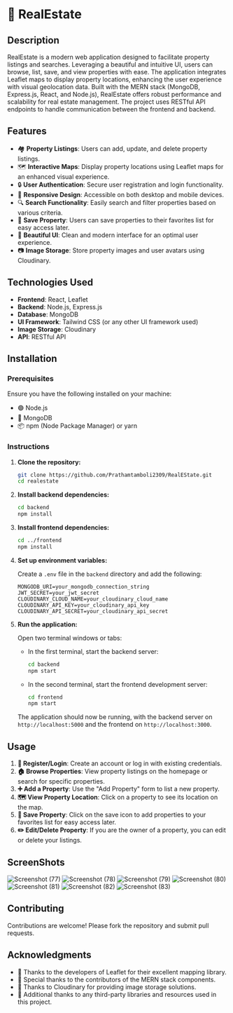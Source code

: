 # 🏡 RealEstate

## Description

RealEstate is a modern web application designed to facilitate property listings and searches. Leveraging a beautiful and intuitive UI, users can browse, list, save, and view properties with ease. The application integrates Leaflet maps to display property locations, enhancing the user experience with visual geolocation data. Built with the MERN stack (MongoDB, Express.js, React, and Node.js), RealEstate offers robust performance and scalability for real estate management. The project uses RESTful API endpoints to handle communication between the frontend and backend.

## Features

- 🏘️ **Property Listings**: Users can add, update, and delete property listings.
- 🗺️ **Interactive Maps**: Display property locations using Leaflet maps for an enhanced visual experience.
- 🔒 **User Authentication**: Secure user registration and login functionality.
- 📱 **Responsive Design**: Accessible on both desktop and mobile devices.
- 🔍 **Search Functionality**: Easily search and filter properties based on various criteria.
- 💾 **Save Property**: Users can save properties to their favorites list for easy access later.
- 🌟 **Beautiful UI**: Clean and modern interface for an optimal user experience.
- 📷 **Image Storage**: Store property images and user avatars using Cloudinary.

## Technologies Used

- **Frontend**: React, Leaflet
- **Backend**: Node.js, Express.js
- **Database**: MongoDB
- **UI Framework**: Tailwind CSS (or any other UI framework used)
- **Image Storage**: Cloudinary
- **API**: RESTful API

## Installation

### Prerequisites

Ensure you have the following installed on your machine:

- 🟢 Node.js
- 🍃 MongoDB
- 📦 npm (Node Package Manager) or yarn

### Instructions

1. **Clone the repository:**

    ```sh
    git clone https://github.com/Prathamtamboli2309/RealEState.git
    cd realestate
    ```

2. **Install backend dependencies:**

    ```sh
    cd backend
    npm install
    ```

3. **Install frontend dependencies:**

    ```sh
    cd ../frontend
    npm install
    ```

4. **Set up environment variables:**

    Create a `.env` file in the `backend` directory and add the following:

    ```env
    MONGODB_URI=your_mongodb_connection_string
    JWT_SECRET=your_jwt_secret
    CLOUDINARY_CLOUD_NAME=your_cloudinary_cloud_name
    CLOUDINARY_API_KEY=your_cloudinary_api_key
    CLOUDINARY_API_SECRET=your_cloudinary_api_secret
    ```

5. **Run the application:**

    Open two terminal windows or tabs:

    - In the first terminal, start the backend server:

      ```sh
      cd backend
      npm start
      ```

    - In the second terminal, start the frontend development server:

      ```sh
      cd frontend
      npm start
      ```

    The application should now be running, with the backend server on `http://localhost:5000` and the frontend on `http://localhost:3000`.

## Usage

1. **🔐 Register/Login**: Create an account or log in with existing credentials.
2. **🏠 Browse Properties**: View property listings on the homepage or search for specific properties.
3. **➕ Add a Property**: Use the "Add Property" form to list a new property.
4. **🗺️ View Property Location**: Click on a property to see its location on the map.
5. **💾 Save Property**: Click on the save icon to add properties to your favorites list for easy access later.
6. **✏️ Edit/Delete Property**: If you are the owner of a property, you can edit or delete your listings.

## ScreenShots

![Screenshot (77)](https://github.com/Prathamtamboli2309/RealEState/assets/142076673/5811efa0-0298-4d61-a588-0e23cee979e5)
![Screenshot (78)](https://github.com/Prathamtamboli2309/RealEState/assets/142076673/e44a6c5f-090e-498f-ad6c-c6cfbf7ae7c3)
![Screenshot (79)](https://github.com/Prathamtamboli2309/RealEState/assets/142076673/2c0bc468-cb03-445d-987f-51b438aeb9eb)
![Screenshot (80)](https://github.com/Prathamtamboli2309/RealEState/assets/142076673/c512fcfc-0da0-4fe8-b8db-9910610b1f86)
![Screenshot (81)](https://github.com/Prathamtamboli2309/RealEState/assets/142076673/84f609f5-c098-4ccf-b339-6ae6d5d0596c)
![Screenshot (82)](https://github.com/Prathamtamboli2309/RealEState/assets/142076673/651b1839-cb88-491d-91f7-854dbfcb8f66)
![Screenshot (83)](https://github.com/Prathamtamboli2309/RealEState/assets/142076673/380bf22e-327a-4e1a-98c0-5cf35a95ec9f)

## Contributing

Contributions are welcome! Please fork the repository and submit pull requests.

## Acknowledgments

- 🙏 Thanks to the developers of Leaflet for their excellent mapping library.
- 🙏 Special thanks to the contributors of the MERN stack components.
- 🙏 Thanks to Cloudinary for providing image storage solutions.
- 🙏 Additional thanks to any third-party libraries and resources used in this project.
